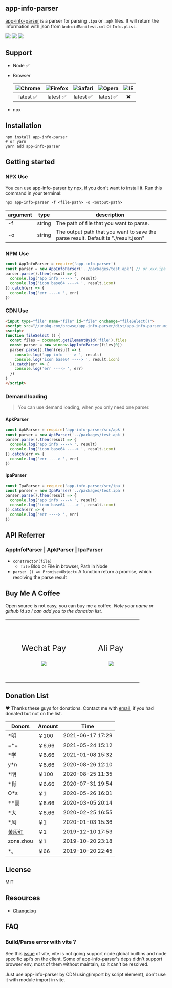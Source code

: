 ## app-info-parser

[app-info-parser](https://github.com/chenquincy/app-info-parser) is a parser for parsing `.ipa` or `.apk` files. It will return the information with json from `AndroidManifest.xml` or `Info.plist`.

![](https://img.shields.io/npm/v/app-info-parser.svg) ![](https://img.shields.io/npm/dt/app-info-parser.svg) ![](https://img.shields.io/badge/language-javascript-yellow.svg)

## Support

* Node ✅

* Browser 

  | ![Chrome](https://camo.githubusercontent.com/26846e979600799e9f4273d38bd9e5cb7bb8d6d0/68747470733a2f2f7261772e6769746875622e636f6d2f616c7272612f62726f777365722d6c6f676f732f6d61737465722f7372632f6368726f6d652f6368726f6d655f34387834382e706e67) | ![Firefox](https://camo.githubusercontent.com/6087557f69ec6585eb7f8d7bd7d9ecb6b7f51ba1/68747470733a2f2f7261772e6769746875622e636f6d2f616c7272612f62726f777365722d6c6f676f732f6d61737465722f7372632f66697265666f782f66697265666f785f34387834382e706e67) | ![Safari](https://camo.githubusercontent.com/6fbaeb334b99e74ddd89190a42766ea3b4600d2c/68747470733a2f2f7261772e6769746875622e636f6d2f616c7272612f62726f777365722d6c6f676f732f6d61737465722f7372632f7361666172692f7361666172695f34387834382e706e67) | ![Opera](https://camo.githubusercontent.com/96d2405a936da1fb8988db0c1d304d3db04b8a52/68747470733a2f2f7261772e6769746875622e636f6d2f616c7272612f62726f777365722d6c6f676f732f6d61737465722f7372632f6f706572612f6f706572615f34387834382e706e67) | ![IE](https://camo.githubusercontent.com/4b062fb12353b0ef8420a72ddc3debf6b2ee5747/68747470733a2f2f7261772e6769746875622e636f6d2f616c7272612f62726f777365722d6c6f676f732f6d61737465722f7372632f617263686976652f696e7465726e65742d6578706c6f7265725f392d31312f696e7465726e65742d6578706c6f7265725f392d31315f34387834382e706e67) |
  | :----------------------------------------------------------: | :----------------------------------------------------------: | :----------------------------------------------------------: | :----------------------------------------------------------: | :----------------------------------------------------------: |
  |                           latest ✅                           |                           latest ✅                           |                           latest ✅                           |                           latest ✅                           |                              ❌                               |

- npx

## Installation

``` shell
npm install app-info-parser
# or yarn
yarn add app-info-parser
```

## Getting started

### NPX Use

You can use app-info-parser by npx, if you don't want to install it. Run this command in your terminal:

``` shell
npx app-info-parser -f <file-path> -o <output-path>
```

| argument | type   | description                                                  |
| -------- | ------ | ------------------------------------------------------------ |
| -f       | string | The path of file that you want to parse.                     |
| -o       | string | The output path that you want to save the parse result. Default is "./result.json" |

### NPM Use

``` javascript
const AppInfoParser = require('app-info-parser')
const parser = new AppInfoParser('../packages/test.apk') // or xxx.ipa
parser.parse().then(result => {
  console.log('app info ----> ', result)
  console.log('icon base64 ----> ', result.icon)
}).catch(err => {
  console.log('err ----> ', err)
})
```

### CDN Use

``` html
<input type="file" name="file" id="file" onchange="fileSelect()">
<script src="//unpkg.com/browse/app-info-parser/dist/app-info-parser.min.js"></script>
<script>
function fileSelect () {
  const files = document.getElementById('file').files
  const parser = new window.AppInfoParser(files[0])
  parser.parse().then(result => {
    console.log('app info ----> ', result)
    console.log('icon base64 ----> ', result.icon)
  }).catch(err => {
    console.log('err ----> ', err)
  })
}
</script>
```

### Demand loading

> You can use demand loading, when you only need one parser.

#### ApkParser

``` javascript
const ApkParser = require('app-info-parser/src/apk')
const parser = new ApkParser('../packages/test.apk')
parser.parse().then(result => {
  console.log('app info ----> ', result)
  console.log('icon base64 ----> ', result.icon)
}).catch(err => {
  console.log('err ----> ', err)
})
```

#### IpaParser

``` javascript
const IpaParser = require('app-info-parser/src/ipa')
const parser = new IpaParser('../packages/test.ipa')
parser.parse().then(result => {
  console.log('app info ----> ', result)
  console.log('icon base64 ----> ', result.icon)
}).catch(err => {
  console.log('err ----> ', err)
})
```

## API Referrer

### AppInfoParser | ApkParser | IpaParser

* `constructor(file)`
  * `file`   Blob or File in browser, Path in Node
* `parse: () => Promise<Object>`   A function return a promise, which resolving the parse result

## Buy Me A Coffee

Open source is not easy, you can  buy me a coffee. *Note your name or github id so I can add you to the donation list.*

<table style="margin-left: auto; margin-right: auto;">
	<tr>
		<td style="padding: 50px;text-align:center;">
      <p style="font-size:25px;">Wechat Pay</p>
			<img src="https://user-images.githubusercontent.com/10976378/61703600-7e66f900-ad74-11e9-9eab-9ec57d1cf7e0.png">
		</td>
		<td style="padding: 50px;text-align:center;">
      <p style="font-size:25px;">Ali Pay</p>
			<img src="https://user-images.githubusercontent.com/10976378/61703625-9179c900-ad74-11e9-936c-9cf5b7d59aa7.png">
		</td>
	</tr>
</table>

## Donation List

❤️ Thanks these guys for donations. Contact me with <a href="mailto:mail@quincychen.cn" target="_blank" rel="noopener noreferrer nofollow" title="EMail">email</a>, if you had donated but not on the list.

| Donors                                 | Amount | Time             |
| -------------------------------------- | ------ | ---------------- |
| *明                                    | ￥100  | 2021-06-17 17:29 |
| =*=                                    | ￥6.66 | 2021-05-24 15:12 |
| *学                                    | ￥6.66 | 2021-01-08 15:32 |
| y*n                                    | ￥6.66 | 2020-08-26 12:10 |
| *明                                    | ￥100  | 2020-08-25 11:35 |
| *肖                                    | ￥6.66 | 2020-07-31 19:54 |
| O*s                                    | ￥1    | 2020-05-26 16:01 |
| **豪                                   | ￥6.66 | 2020-03-05 20:14 |
| *大                                    | ￥6.66 | 2020-02-25 16:55 |
| *风                                    | ￥1    | 2020-01-03 15:36 |
| [黄灰红](https://github.com/LoranWong) | ￥1    | 2019-12-10 17:53 |
| zona.zhou                              | ￥1    | 2019-10-20 23:18 |
| *。                                    | ￥66   | 2019-10-20 22:45 |

##  License

MIT

## Resources

* [Changelog](https://github.com/chenquincy/app-info-parser/blob/master/CHANGELOG.md)

## FAQ

### Build/Parse error with vite？

See this [issue](https://github.com/vitejs/vite/issues/2985) of vite, vite is not going support node global builtins and node specific api's on the client. Some of app-info-parser's deps didn't support browser env, most of them without maintain, so it can't be resolved.

Just use app-info-parser by CDN using(import by script element), don't use it with module import in vite.

